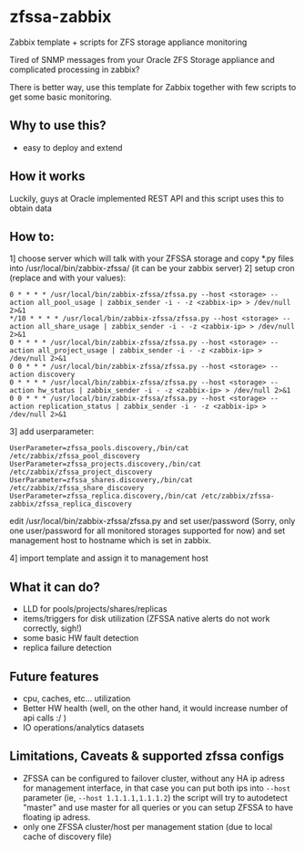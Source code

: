 # zfssa-zabbix
Zabbix template + scripts for ZFS storage appliance monitoring

Tired of SNMP messages from your Oracle ZFS Storage appliance and complicated processing in zabbix?

There is better way, use this template for Zabbix together with few scripts to get some basic monitoring.

## Why to use this?
- easy to deploy and extend

## How it works

Luckily, guys at Oracle implemented REST API and this script uses this to obtain data

## How to:

1] choose server which will talk with your ZFSSA storage and copy *.py files into /usr/local/bin/zabbix-zfssa/ (it can be your zabbix server)
2] setup cron  (replace <storage> and <zabbix-ip> with your values):
```
0 * * * * /usr/local/bin/zabbix-zfssa/zfssa.py --host <storage> --action all_pool_usage | zabbix_sender -i - -z <zabbix-ip> > /dev/null 2>&1
*/10 * * * * /usr/local/bin/zabbix-zfssa/zfssa.py --host <storage> --action all_share_usage | zabbix_sender -i - -z <zabbix-ip> > /dev/null 2>&1
0 * * * * /usr/local/bin/zabbix-zfssa/zfssa.py --host <storage> --action all_project_usage | zabbix_sender -i - -z <zabbix-ip> > /dev/null 2>&1
0 0 * * * /usr/local/bin/zabbix-zfssa/zfssa.py --host <storage> --action discovery
0 * * * * /usr/local/bin/zabbix-zfssa/zfssa.py --host <storage> --action hw_status | zabbix_sender -i - -z <zabbix-ip> > /dev/null 2>&1
0 0 * * * /usr/local/bin/zabbix-zfssa/zfssa.py --host <storage> --action replication_status | zabbix_sender -i - -z <zabbix-ip> > /dev/null 2>&1
```
3] add userparameter:
```
UserParameter=zfssa_pools.discovery,/bin/cat /etc/zabbix/zfssa_pool_discovery
UserParameter=zfssa_projects.discovery,/bin/cat /etc/zabbix/zfssa_project_discovery
UserParameter=zfssa_shares.discovery,/bin/cat /etc/zabbix/zfssa_share_discovery
UserParameter=zfssa_replica.discovery,/bin/cat /etc/zabbix/zfssa-zabbix/zfssa_replica_discovery
```
edit /usr/local/bin/zabbix-zfssa/zfssa.py and set user/password (Sorry, only one user/password for all monitored storages supported for now) and set management host to hostname which is set in zabbix.

4] import template and assign it to management host

## What it can do?

- LLD for pools/projects/shares/replicas
- items/triggers for disk utilization (ZFSSA native alerts do not work correctly, sigh!)
- some basic HW fault detection
- replica failure detection

## Future features

- cpu, caches, etc... utilization
- Better HW health (well, on the other hand, it would increase number of api calls :/ )
- IO operations/analytics datasets

## Limitations, Caveats & supported zfssa configs

- ZFSSA can be configured to failover cluster, without any HA ip adress for management interface, in that case you can put both ips into `--host` parameter (ie, `--host 1.1.1.1,1.1.1.2`) the script will try to autodetect "master" and use master for all queries or you can setup ZFSSA to have floating ip adress.
- only one ZFSSA cluster/host per management station (due to local cache of discovery file)
